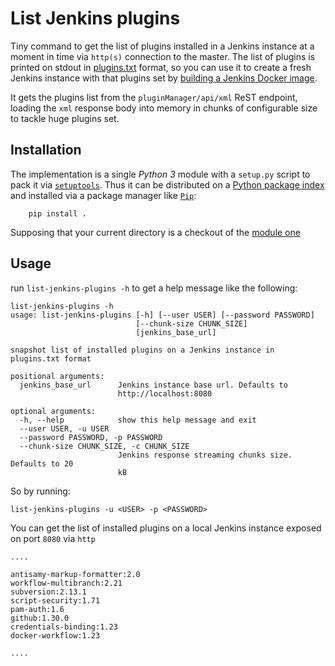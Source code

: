 # List Jenkins plugins

Tiny command to get the list of plugins installed in a Jenkins instance at a moment in time via `http(s)` connection to the master.
The list of plugins is printed on stdout in [plugins.txt][plugins-txt-link] format, so you can use it to create 
a fresh Jenkins instance with that plugins set by [building a Jenkins Docker image][dockerfile-link].

It gets the plugins list from the `pluginManager/api/xml` ReST endpoint, loading the `xml` response body
into memory in chunks of configurable size to tackle huge plugins set.

## Installation
The implementation is a single *Python 3* module with a `setup.py` script to pack it via [`setuptools`][setuptools-link]. 
Thus it can be distributed on a [Python package index][pypi-link] and installed via a package manager like [`Pip`][pip-link]:

```
    pip install .
```
Supposing that your current directory is a checkout of the [module one][github-link]

## Usage

run `list-jenkins-plugins -h` to get a help message like the following:

```
list-jenkins-plugins -h
usage: list-jenkins-plugins [-h] [--user USER] [--password PASSWORD]
                            [--chunk-size CHUNK_SIZE]
                            [jenkins_base_url]

snapshot list of installed plugins on a Jenkins instance in plugins.txt format

positional arguments:
  jenkins_base_url      Jenkins instance base url. Defaults to
                        http://localhost:8080

optional arguments:
  -h, --help            show this help message and exit
  --user USER, -u USER
  --password PASSWORD, -p PASSWORD
  --chunk-size CHUNK_SIZE, -c CHUNK_SIZE
                        Jenkins response streaming chunks size. Defaults to 20
                        kB
```

So by running:

```
list-jenkins-plugins -u <USER> -p <PASSWORD>
```

You can get the list of installed plugins on a local Jenkins instance exposed on port `8080` via `http`

```
.... 

antisamy-markup-formatter:2.0
workflow-multibranch:2.21
subversion:2.13.1
script-security:1.71
pam-auth:1.6
github:1.30.0
credentials-binding:1.23
docker-workflow:1.23

.... 
```

[plugins-txt-link]: https://github.com/rikZerac/gradle-hello-world/blob/master/plugins.txt
[dockerfile-link]: https://github.com/rikZerac/gradle-hello-world/blob/master/Dockerfile
[setuptools-link]: https://packaging.python.org/guides/distributing-packages-using-setuptools/
[pypi-link]: https://pypi.org/
[pip-link]: https://pip.pypa.io/en/stable/
[github-link]: https://github.com/rikZerac/gradle-hello-world/tree/master/list-jenkins-plugins